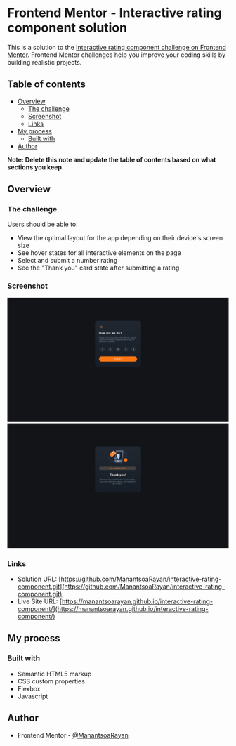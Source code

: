 # Frontend Mentor - Interactive rating component solution

This is a solution to the [Interactive rating component challenge on Frontend Mentor](https://www.frontendmentor.io/challenges/interactive-rating-component-koxpeBUmI). Frontend Mentor challenges help you improve your coding skills by building realistic projects.

## Table of contents

- [Overview](#overview)
  - [The challenge](#the-challenge)
  - [Screenshot](#screenshot)
  - [Links](#links)
- [My process](#my-process)
  - [Built with](#built-with)
- [Author](#author)

**Note: Delete this note and update the table of contents based on what sections you keep.**

## Overview

### The challenge

Users should be able to:

- View the optimal layout for the app depending on their device's screen size
- See hover states for all interactive elements on the page
- Select and submit a number rating
- See the "Thank you" card state after submitting a rating

### Screenshot

![](./Screenshot1.png)
![](./Screenshot2.png)

### Links

- Solution URL: [https://github.com/ManantsoaRayan/interactive-rating-component.git](https://github.com/ManantsoaRayan/interactive-rating-component.git)
- Live Site URL: [https://manantsoarayan.github.io/interactive-rating-component/](https://manantsoarayan.github.io/interactive-rating-component/)

## My process

### Built with

- Semantic HTML5 markup
- CSS custom properties
- Flexbox
- Javascript

## Author

- Frontend Mentor - [@ManantsoaRayan](https://www.frontendmentor.io/profile/ManantsoaRayan)
